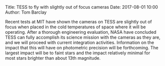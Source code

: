 Title: TESS to fly with slightly out of focus cameras
Date: 2017-08-01 10:00
Author: Tom Barclay

Recent tests at MIT have shown the cameras on TESS are slightly out of focus when placed in the cold temperatures of space where it will be operating. After a thorough engineering evaluation, NASA have concluded TESS can fully accomplish its science mission with the cameras as they are, and we will proceed with current integration activities. Information on the impact that this will have on photometric precision will be forthcoming. The largest impact will be to faint stars and the impact relatively minimal for most stars brighter than about 13th magnitude.
